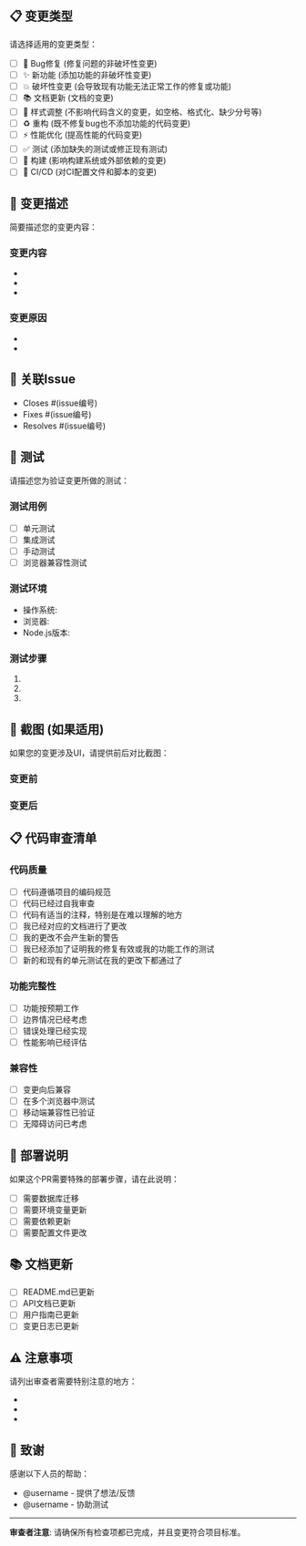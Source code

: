 ## 📋 变更类型

请选择适用的变更类型：

- [ ] 🐛 Bug修复 (修复问题的非破坏性变更)
- [ ] ✨ 新功能 (添加功能的非破坏性变更)
- [ ] 💥 破坏性变更 (会导致现有功能无法正常工作的修复或功能)
- [ ] 📚 文档更新 (文档的变更)
- [ ] 🎨 样式调整 (不影响代码含义的变更，如空格、格式化、缺少分号等)
- [ ] ♻️ 重构 (既不修复bug也不添加功能的代码变更)
- [ ] ⚡ 性能优化 (提高性能的代码变更)
- [ ] ✅ 测试 (添加缺失的测试或修正现有测试)
- [ ] 🔧 构建 (影响构建系统或外部依赖的变更)
- [ ] 👷 CI/CD (对CI配置文件和脚本的变更)

## 📝 变更描述

简要描述您的变更内容：

### 变更内容
- 
- 
- 

### 变更原因
- 
- 

## 🔗 关联Issue

- Closes #(issue编号)
- Fixes #(issue编号)
- Resolves #(issue编号)

## 🧪 测试

请描述您为验证变更所做的测试：

### 测试用例
- [ ] 单元测试
- [ ] 集成测试
- [ ] 手动测试
- [ ] 浏览器兼容性测试

### 测试环境
- 操作系统: 
- 浏览器: 
- Node.js版本: 

### 测试步骤
1. 
2. 
3. 

## 📸 截图 (如果适用)

如果您的变更涉及UI，请提供前后对比截图：

### 变更前
<!-- 在此添加截图 -->

### 变更后
<!-- 在此添加截图 -->

## 📋 代码审查清单

### 代码质量
- [ ] 代码遵循项目的编码规范
- [ ] 代码已经过自我审查
- [ ] 代码有适当的注释，特别是在难以理解的地方
- [ ] 我已经对应的文档进行了更改
- [ ] 我的更改不会产生新的警告
- [ ] 我已经添加了证明我的修复有效或我的功能工作的测试
- [ ] 新的和现有的单元测试在我的更改下都通过了

### 功能完整性
- [ ] 功能按预期工作
- [ ] 边界情况已经考虑
- [ ] 错误处理已经实现
- [ ] 性能影响已经评估

### 兼容性
- [ ] 变更向后兼容
- [ ] 在多个浏览器中测试
- [ ] 移动端兼容性已验证
- [ ] 无障碍访问已考虑

## 🚀 部署说明

如果这个PR需要特殊的部署步骤，请在此说明：

- [ ] 需要数据库迁移
- [ ] 需要环境变量更新
- [ ] 需要依赖更新
- [ ] 需要配置文件更改

## 📚 文档更新

- [ ] README.md已更新
- [ ] API文档已更新
- [ ] 用户指南已更新
- [ ] 变更日志已更新

## ⚠️ 注意事项

请列出审查者需要特别注意的地方：

- 
- 
- 

## 🙏 致谢

感谢以下人员的帮助：

- @username - 提供了想法/反馈
- @username - 协助测试

---

**审查者注意**: 请确保所有检查项都已完成，并且变更符合项目标准。
